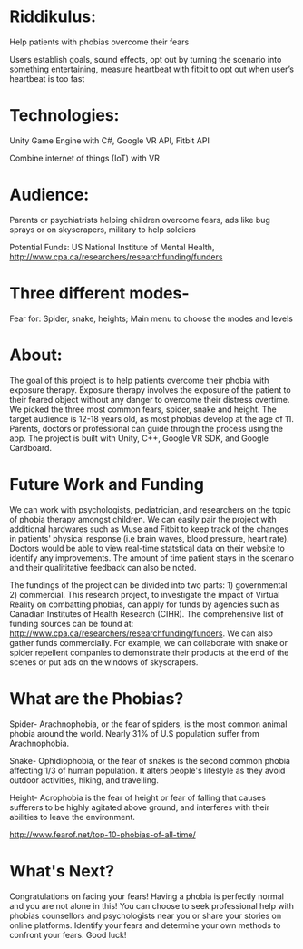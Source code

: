 
# Riddikulus: 
Help patients with phobias overcome their fears 

Users establish goals, sound effects, opt out by turning the scenario into something entertaining, measure heartbeat with fitbit to opt out when user’s heartbeat is too fast 

# Technologies:
Unity Game Engine with C#, Google VR API, Fitbit API

Combine internet of things (IoT) with VR 

# Audience: 
Parents or psychiatrists helping children overcome fears, ads like bug sprays or on skyscrapers, military to help soldiers 

Potential Funds: US National Institute of Mental Health, http://www.cpa.ca/researchers/researchfunding/funders 

# Three different modes- 
Fear for: Spider, snake, heights; 
Main menu to choose the modes and levels 


# About:
The goal of this project is to help patients overcome their phobia with exposure therapy. Exposure therapy involves the exposure of the patient to their feared object without any danger to overcome their distress overtime. We picked the three most common fears, spider, snake and height. The target audience is 12-18 years old, as most phobias develop at the age of 11. Parents, doctors or professional can guide through the process using the app. The project is built with Unity, C++, Google VR SDK, and Google Cardboard.

# Future Work and Funding
We can work with psychologists, pediatrician, and researchers on the topic of phobia therapy amongst children. We can easily pair the project with additional hardwares such as Muse and Fitbit to keep track of the changes in patients' physical response (i.e brain waves, blood pressure, heart rate). Doctors would be able to view real-time statstical data on their website to identify any improvements. The amount of time patient stays in the scenario and their qualititative feedback can also be noted.

The fundings of the project can be divided into two parts: 1) governmental 2) commercial. This research project, to investigate the impact of Virtual Reality on combatting phobias, can apply for funds by agencies such as Canadian Institutes of Health Research (CIHR). The comprehensive list of funding sources can be found at: http://www.cpa.ca/researchers/researchfunding/funders. We can also gather funds commercially. For example, we can collaborate with snake or spider repellent companies to demonstrate their products at the end of the scenes or put ads on the windows of skyscrapers.

# What are the Phobias?
Spider- Arachnophobia, or the fear of spiders, is the most common animal phobia around the world. Nearly 31% of U.S population suffer from Arachnophobia.

Snake- Ophidiophobia, or the fear of snakes is the second common phobia affecting 1/3 of human population. It alters people's lifestyle as they avoid outdoor activities, hiking, and travelling.

Height- Acrophobia is the fear of height or fear of falling that causes sufferers to be highly agitated above ground, and interferes with their abilities to leave the environment.

http://www.fearof.net/top-10-phobias-of-all-time/

# What's Next?
Congratulations on facing your fears! Having a phobia is perfectly normal and you are not alone in this! You can choose to seek professional help with phobias counsellors and psychologists near you or share your stories on online platforms. Identify your fears and determine your own methods to confront your fears. Good luck!
